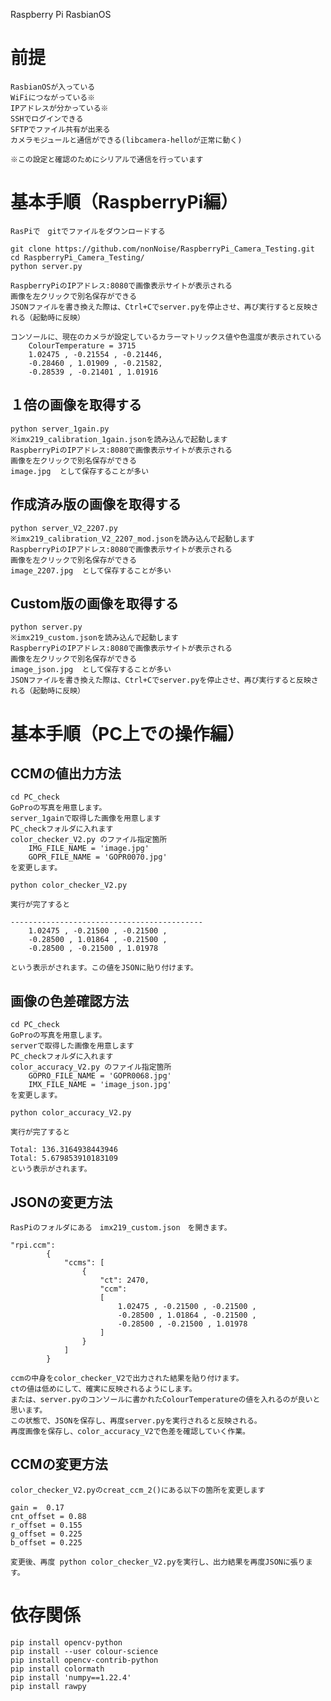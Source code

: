 
Raspberry Pi RasbianOS

# 前提
    RasbianOSが入っている
    WiFiにつながっている※
    IPアドレスが分かっている※
    SSHでログインできる
    SFTPでファイル共有が出来る
    カメラモジュールと通信ができる(libcamera-helloが正常に動く)

    ※この設定と確認のためにシリアルで通信を行っています

# 基本手順（RaspberryPi編）
    RasPiで　gitでファイルをダウンロードする

    git clone https://github.com/nonNoise/RaspberryPi_Camera_Testing.git
    cd RaspberryPi_Camera_Testing/
    python server.py
    
    RaspberryPiのIPアドレス:8080で画像表示サイトが表示される
    画像を左クリックで別名保存ができる
    JSONファイルを書き換えた際は、Ctrl+Cでserver.pyを停止させ、再び実行すると反映される（起動時に反映）

    コンソールに、現在のカメラが設定しているカラーマトリックス値や色温度が表示されている
        ColourTemperature = 3715
        1.02475 , -0.21554 , -0.21446,
        -0.28460 , 1.01909 , -0.21582,
        -0.28539 , -0.21401 , 1.01916


##  １倍の画像を取得する

    python server_1gain.py
    ※imx219_calibration_1gain.jsonを読み込んで起動します
    RaspberryPiのIPアドレス:8080で画像表示サイトが表示される
    画像を左クリックで別名保存ができる
    image.jpg  として保存することが多い

## 作成済み版の画像を取得する

    python server_V2_2207.py
    ※imx219_calibration_V2_2207_mod.jsonを読み込んで起動します
    RaspberryPiのIPアドレス:8080で画像表示サイトが表示される
    画像を左クリックで別名保存ができる
    image_2207.jpg  として保存することが多い


##  Custom版の画像を取得する

    python server.py
    ※imx219_custom.jsonを読み込んで起動します
    RaspberryPiのIPアドレス:8080で画像表示サイトが表示される
    画像を左クリックで別名保存ができる
    image_json.jpg  として保存することが多い
    JSONファイルを書き換えた際は、Ctrl+Cでserver.pyを停止させ、再び実行すると反映される（起動時に反映）


# 基本手順（PC上での操作編）

## CCMの値出力方法

    cd PC_check
    GoProの写真を用意します。
    server_1gainで取得した画像を用意します
    PC_checkフォルダに入れます
    color_checker_V2.py のファイル指定箇所
        IMG_FILE_NAME = 'image.jpg'
        GOPR_FILE_NAME = 'GOPR0070.jpg'
    を変更します。
    
    python color_checker_V2.py

    実行が完了すると

    -------------------------------------------
        1.02475 , -0.21500 , -0.21500 ,
        -0.28500 , 1.01864 , -0.21500 ,
        -0.28500 , -0.21500 , 1.01978

    という表示がされます。この値をJSONに貼り付けます。



## 画像の色差確認方法
    cd PC_check
    GoProの写真を用意します。
    serverで取得した画像を用意します
    PC_checkフォルダに入れます
    color_accuracy_V2.py のファイル指定箇所
        GOPRO_FILE_NAME = 'GOPR0068.jpg'
        IMX_FILE_NAME = 'image_json.jpg'
    を変更します。
    
    python color_accuracy_V2.py

    実行が完了すると

    Total: 136.3164938443946
    Total: 5.679853910183109
    という表示がされます。

## JSONの変更方法

    RasPiのフォルダにある　imx219_custom.json　を開きます。

    "rpi.ccm":
            {
                "ccms": [
                    {
                        "ct": 2470,
                        "ccm":
                        [
                            1.02475 , -0.21500 , -0.21500 ,
                            -0.28500 , 1.01864 , -0.21500 ,
                            -0.28500 , -0.21500 , 1.01978
                        ]
                    }
                ]
            }

    ccmの中身をcolor_checker_V2で出力された結果を貼り付けます。
    ctの値は低めにして、確実に反映されるようにします。
    または、server.pyのコンソールに書かれたColourTemperatureの値を入れるのが良いと思います。
    この状態で、JSONを保存し、再度server.pyを実行されると反映される。
    再度画像を保存し、color_accuracy_V2で色差を確認していく作業。

## CCMの変更方法
    color_checker_V2.pyのcreat_ccm_2()にある以下の箇所を変更します
    
    gain =  0.17
    cnt_offset = 0.88
    r_offset = 0.155
    g_offset = 0.225
    b_offset = 0.225

    変更後、再度 python color_checker_V2.pyを実行し、出力結果を再度JSONに張ります。

# 依存関係
    pip install opencv-python
    pip install --user colour-science
    pip install opencv-contrib-python
    pip install colormath
    pip install 'numpy==1.22.4'
    pip install rawpy
